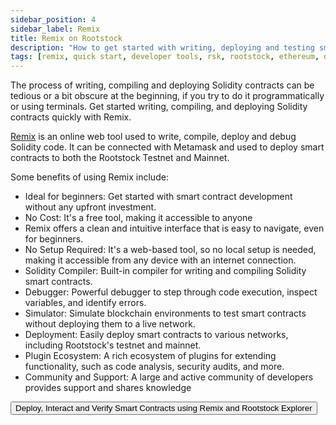 ```yaml
---
sidebar_position: 4
sidebar_label: Remix
title: Remix on Rootstock
description: "How to get started with writing, deploying and testing smart contracts on Rootstock using Remix." 
tags: [remix, quick start, developer tools, rsk, rootstock, ethereum, dApps, smart contracts]
---
```


The process of writing, compiling and deploying Solidity contracts can be tedious or a bit obscure at the beginning, if you try to do it programmatically or using terminals. Get started writing, compiling, and deploying Solidity contracts quickly with Remix. 

[Remix](https://remix.ethereum.org/) is an online web tool used to write, compile, deploy and debug Solidity code. It can be connected with Metamask and used to deploy smart contracts to both the Rootstock Testnet and Mainnet.

Some benefits of using Remix include:

* Ideal for beginners: Get started with smart contract development without any upfront investment.
* No Cost: It's a free tool, making it accessible to anyone
* Remix offers a clean and intuitive interface that is easy to navigate, even for beginners.
* No Setup Required: It's a web-based tool, so no local setup is needed, making it accessible from any device with an internet connection.
* Solidity Compiler: Built-in compiler for writing and compiling Solidity smart contracts.   
* Debugger: Powerful debugger to step through code execution, inspect variables, and identify errors.   
* Simulator: Simulate blockchain environments to test smart contracts without deploying them to a live network.
* Deployment: Easily deploy smart contracts to various networks, including Rootstock's testnet and mainnet.   
* Plugin Ecosystem: A rich ecosystem of plugins for extending functionality, such as code analysis, security audits, and more.
* Community and Support: A large and active community of developers provides support and shares knowledge

<Button size="lg" href="/developers/quickstart/remix/">Deploy, Interact and Verify Smart Contracts using Remix and Rootstock Explorer</Button>

